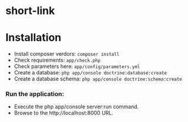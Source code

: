 short-link
==========

# Installation #

* Install composer verdors: ```composer install```
* Check requirements: ```app/check.php```
* Check parameters here: ```app/config/parameters.yml```
* Create a database: ```php app/console doctrine:database:create```
* Create a database schema: ```php app/console doctrine:schema:create```

### Run the application: ###
* Execute the php app/console server:run command.
* Browse to the http://localhost:8000 URL.
